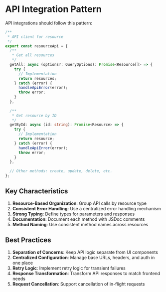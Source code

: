 # API Integration Pattern

API integrations should follow this pattern:

```ts
/**
 * API client for resource
 */
export const resourceApi = {
  /**
   * Get all resources
   */
  getAll: async (options?: QueryOptions): Promise<Resource[]> => {
    try {
      // Implementation
      return resources;
    } catch (error) {
      handleApiError(error);
      throw error;
    }
  },
  
  /**
   * Get resource by ID
   */
  getById: async (id: string): Promise<Resource> => {
    try {
      // Implementation
      return resource;
    } catch (error) {
      handleApiError(error);
      throw error;
    }
  },
  
  // Other methods: create, update, delete, etc.
};
```

## Key Characteristics

1. **Resource-Based Organization**: Group API calls by resource type
2. **Consistent Error Handling**: Use a centralized error handling mechanism
3. **Strong Typing**: Define types for parameters and responses
4. **Documentation**: Document each method with JSDoc comments
5. **Method Naming**: Use consistent method names across resources

## Best Practices

1. **Separation of Concerns**: Keep API logic separate from UI components
2. **Centralized Configuration**: Manage base URLs, headers, and auth in one place
3. **Retry Logic**: Implement retry logic for transient failures
4. **Response Transformation**: Transform API responses to match frontend needs
5. **Request Cancellation**: Support cancellation of in-flight requests
